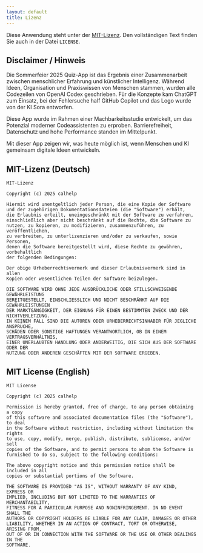 ```yaml
---
layout: default
title: Lizenz
---
```


Diese Anwendung steht unter der [MIT-Lizenz](https://opensource.org/licenses/MIT). Den vollständigen Text finden Sie auch in der Datei `LICENSE`.

## Disclaimer / Hinweis

Die Sommerfeier 2025 Quiz-App ist das Ergebnis einer Zusammenarbeit zwischen menschlicher Erfahrung und künstlicher Intelligenz. Während Ideen, Organisation und Praxiswissen von Menschen stammen, wurden alle Codezeilen von OpenAI Codex geschrieben. Für die Konzepte kam ChatGPT zum Einsatz, bei der Fehlersuche half GitHub Copilot und das Logo wurde von der KI Sora entworfen.

Diese App wurde im Rahmen einer Machbarkeitsstudie entwickelt, um das Potenzial moderner Codeassistenten zu erproben. Barrierefreiheit, Datenschutz und hohe Performance standen im Mittelpunkt.

Mit dieser App zeigen wir, was heute möglich ist, wenn Menschen und KI gemeinsam digitale Ideen entwickeln.

## MIT-Lizenz (Deutsch)

```
MIT-Lizenz

Copyright (c) 2025 calhelp

Hiermit wird unentgeltlich jeder Person, die eine Kopie der Software
und der zugehörigen Dokumentationsdateien (die "Software") erhält,
die Erlaubnis erteilt, uneingeschränkt mit der Software zu verfahren,
einschließlich aber nicht beschränkt auf die Rechte, die Software zu
nutzen, zu kopieren, zu modifizieren, zusammenzuführen, zu veröffentlichen,
zu verbreiten, zu unterlizenzieren und/oder zu verkaufen, sowie Personen,
denen die Software bereitgestellt wird, diese Rechte zu gewähren, vorbehaltlich
der folgenden Bedingungen:

Der obige Urheberrechtsvermerk und dieser Erlaubnisvermerk sind in allen
Kopien oder wesentlichen Teilen der Software beizulegen.

DIE SOFTWARE WIRD OHNE JEDE AUSDRÜCKLICHE ODER STILLSCHWEIGENDE GEWÄHRLEISTUNG
BEREITGESTELLT, EINSCHLIESSLICH UND NICHT BESCHRÄNKT AUF DIE GEWÄHRLEISTUNGEN
DER MARKTGÄNGIGKEIT, DER EIGNUNG FÜR EINEN BESTIMMTEN ZWECK UND DER NICHTVERLETZUNG.
IN KEINEM FALL SIND DIE AUTOREN ODER URHEBERRECHTSINHABER FÜR JEGLICHE ANSPRÜCHE,
SCHÄDEN ODER SONSTIGE HAFTUNGEN VERANTWORTLICH, OB IN EINEM VERTRAGSVERHÄLTNIS,
EINER UNERLAUBTEN HANDLUNG ODER ANDERWEITIG, DIE SICH AUS DER SOFTWARE ODER DER
NUTZUNG ODER ANDEREN GESCHÄFTEN MIT DER SOFTWARE ERGEBEN.
```

## MIT License (English)

```
MIT License

Copyright (c) 2025 calhelp

Permission is hereby granted, free of charge, to any person obtaining a copy
of this software and associated documentation files (the "Software"), to deal
in the Software without restriction, including without limitation the rights
to use, copy, modify, merge, publish, distribute, sublicense, and/or sell
copies of the Software, and to permit persons to whom the Software is
furnished to do so, subject to the following conditions:

The above copyright notice and this permission notice shall be included in all
copies or substantial portions of the Software.

THE SOFTWARE IS PROVIDED "AS IS", WITHOUT WARRANTY OF ANY KIND, EXPRESS OR
IMPLIED, INCLUDING BUT NOT LIMITED TO THE WARRANTIES OF MERCHANTABILITY,
FITNESS FOR A PARTICULAR PURPOSE AND NONINFRINGEMENT. IN NO EVENT SHALL THE
AUTHORS OR COPYRIGHT HOLDERS BE LIABLE FOR ANY CLAIM, DAMAGES OR OTHER
LIABILITY, WHETHER IN AN ACTION OF CONTRACT, TORT OR OTHERWISE, ARISING FROM,
OUT OF OR IN CONNECTION WITH THE SOFTWARE OR THE USE OR OTHER DEALINGS IN THE
SOFTWARE.
```
